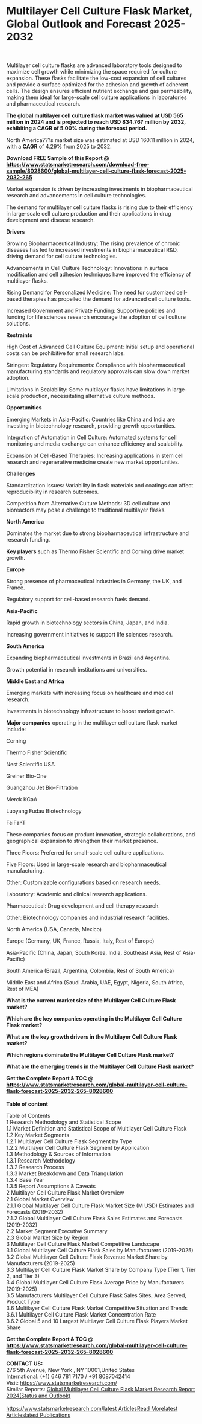 <h1>Multilayer Cell Culture Flask Market, Global Outlook and Forecast 2025-2032</h1><br/><p data-pm-slice="1 1 []">Multilayer cell culture flasks are advanced laboratory tools designed to maximize cell growth while minimizing the space required for culture expansion. These flasks facilitate the low-cost expansion of cell cultures and provide a surface optimized for the adhesion and growth of adherent cells. The design ensures efficient nutrient exchange and gas permeability, making them ideal for large-scale cell culture applications in laboratories and pharmaceutical research.</p><p><strong>The global multilayer cell culture flask market was valued at USD 565 million in 2024 and is projected to reach USD 834.76? million by 2032, exhibiting a <strong>CAGR</strong> of 5.00% during the forecast period.</strong></p><p>North America???s market size was estimated at USD 160.11 million in 2024, with a <strong>CAGR</strong> of 4.29% from 2025 to 2032.</p><p><strong>Download FREE Sample of this Report @ <a href="https://www.statsmarketresearch.com/download-free-sample/8028600/global-multilayer-cell-culture-flask-forecast-2025-2032-265">https://www.statsmarketresearch.com/download-free-sample/8028600/global-multilayer-cell-culture-flask-forecast-2025-2032-265</a></strong></p><p>Market expansion is driven by increasing investments in biopharmaceutical research and advancements in cell culture technologies.</p><p>The demand for multilayer cell culture flasks is rising due to their efficiency in large-scale cell culture production and their applications in drug development and disease research.</p><p><strong>Drivers</strong></p><p>Growing Biopharmaceutical Industry: The rising prevalence of chronic diseases has led to increased investments in biopharmaceutical R&D, driving demand for cell culture technologies.</p><p>Advancements in Cell Culture Technology: Innovations in surface modification and cell adhesion techniques have improved the efficiency of multilayer flasks.</p><p>Rising Demand for Personalized Medicine: The need for customized cell-based therapies has propelled the demand for advanced cell culture tools.</p><p>Increased Government and Private Funding: Supportive policies and funding for life sciences research encourage the adoption of cell culture solutions.</p><p><strong>Restraints</strong></p><p>High Cost of Advanced Cell Culture Equipment: Initial setup and operational costs can be prohibitive for small research labs.</p><p>Stringent Regulatory Requirements: Compliance with biopharmaceutical manufacturing standards and regulatory approvals can slow down market adoption.</p><p>Limitations in Scalability: Some multilayer flasks have limitations in large-scale production, necessitating alternative culture methods.</p><p><strong>Opportunities</strong></p><p>Emerging Markets in Asia-Pacific: Countries like China and India are investing in biotechnology research, providing growth opportunities.</p><p>Integration of Automation in Cell Culture: Automated systems for cell monitoring and media exchange can enhance efficiency and scalability.</p><p>Expansion of Cell-Based Therapies: Increasing applications in stem cell research and regenerative medicine create new market opportunities.</p><p><strong>Challenges</strong></p><p>Standardization Issues: Variability in flask materials and coatings can affect reproducibility in research outcomes.</p><p>Competition from Alternative Culture Methods: 3D cell culture and bioreactors may pose a challenge to traditional multilayer flasks.</p><p><strong>North America</strong></p><p>Dominates the market due to strong biopharmaceutical infrastructure and research funding.</p><p><strong>Key players</strong> such as Thermo Fisher Scientific and Corning drive market growth.</p><p><strong>Europe</strong></p><p>Strong presence of pharmaceutical industries in Germany, the UK, and France.</p><p>Regulatory support for cell-based research fuels demand.</p><p><strong>Asia-Pacific</strong></p><p>Rapid growth in biotechnology sectors in China, Japan, and India.</p><p>Increasing government initiatives to support life sciences research.</p><p><strong>South America</strong></p><p>Expanding biopharmaceutical investments in Brazil and Argentina.</p><p>Growth potential in research institutions and universities.</p><p><strong>Middle East and Africa</strong></p><p>Emerging markets with increasing focus on healthcare and medical research.</p><p>Investments in biotechnology infrastructure to boost market growth.</p><p><strong>Major companies</strong> operating in the multilayer cell culture flask market include:</p><p>Corning</p><p>Thermo Fisher Scientific</p><p>Nest Scientific USA</p><p>Greiner Bio-One</p><p>Guangzhou Jet Bio-Filtration</p><p>Merck KGaA</p><p>Luoyang Fudau Biotechnology</p><p>FeiFanT</p><p>These companies focus on product innovation, strategic collaborations, and geographical expansion to strengthen their market presence.</p><p>Three Floors: Preferred for small-scale cell culture applications.</p><p>Five Floors: Used in large-scale research and biopharmaceutical manufacturing.</p><p>Other: Customizable configurations based on research needs.</p><p>Laboratory: Academic and clinical research applications.</p><p>Pharmaceutical: Drug development and cell therapy research.</p><p>Other: Biotechnology companies and industrial research facilities.</p><p>North America (USA, Canada, Mexico)</p><p>Europe (Germany, UK, France, Russia, Italy, Rest of Europe)</p><p>Asia-Pacific (China, Japan, South Korea, India, Southeast Asia, Rest of Asia-Pacific)</p><p>South America (Brazil, Argentina, Colombia, Rest of South America)</p><p>Middle East and Africa (Saudi Arabia, UAE, Egypt, Nigeria, South Africa, Rest of MEA)</p><p><strong>What is the current market size of the Multilayer Cell Culture Flask market?</strong></p><p><strong>Which are the key companies operating in the Multilayer Cell Culture Flask market?</strong></p><p><strong>What are the key growth drivers in the Multilayer Cell Culture Flask market?</strong></p><p><strong>Which regions dominate the Multilayer Cell Culture Flask market?</strong></p><p><strong>What are the emerging trends in the Multilayer Cell Culture Flask market?</strong></p><div><b>Get the Complete Report & TOC @ <a href="https://www.statsmarketresearch.com/global-multilayer-cell-culture-flask-forecast-2025-2032-265-8028600">https://www.statsmarketresearch.com/global-multilayer-cell-culture-flask-forecast-2025-2032-265-8028600</a></b></div><br><b>Table of content</b><p>Table of Contents<br />1 Research Methodology and Statistical Scope<br />1.1 Market Definition and Statistical Scope of Multilayer Cell Culture Flask<br />1.2 Key Market Segments<br />1.2.1 Multilayer Cell Culture Flask Segment by Type<br />1.2.2 Multilayer Cell Culture Flask Segment by Application<br />1.3 Methodology & Sources of Information<br />1.3.1 Research Methodology<br />1.3.2 Research Process<br />1.3.3 Market Breakdown and Data Triangulation<br />1.3.4 Base Year<br />1.3.5 Report Assumptions & Caveats<br />2 Multilayer Cell Culture Flask Market Overview<br />2.1 Global Market Overview<br />2.1.1 Global Multilayer Cell Culture Flask Market Size (M USD) Estimates and Forecasts (2019-2032)<br />2.1.2 Global Multilayer Cell Culture Flask Sales Estimates and Forecasts (2019-2032)<br />2.2 Market Segment Executive Summary<br />2.3 Global Market Size by Region<br />3 Multilayer Cell Culture Flask Market Competitive Landscape<br />3.1 Global Multilayer Cell Culture Flask Sales by Manufacturers (2019-2025)<br />3.2 Global Multilayer Cell Culture Flask Revenue Market Share by Manufacturers (2019-2025)<br />3.3 Multilayer Cell Culture Flask Market Share by Company Type (Tier 1, Tier 2, and Tier 3)<br />3.4 Global Multilayer Cell Culture Flask Average Price by Manufacturers (2019-2025)<br />3.5 Manufacturers Multilayer Cell Culture Flask Sales Sites, Area Served, Product Type<br />3.6 Multilayer Cell Culture Flask Market Competitive Situation and Trends<br />3.6.1 Multilayer Cell Culture Flask Market Concentration Rate<br />3.6.2 Global 5 and 10 Largest Multilayer Cell Culture Flask Players Market Share <br><div><b>Get the Complete Report & TOC @ <a href="https://www.statsmarketresearch.com/global-multilayer-cell-culture-flask-forecast-2025-2032-265-8028600">https://www.statsmarketresearch.com/global-multilayer-cell-culture-flask-forecast-2025-2032-265-8028600</a></b></div></p> <b>CONTACT US:</b><br>276 5th Avenue, New York , NY 10001,United States<br>International: (+1) 646 781 7170 / +91 8087042414<br>Visit: <a href="https://www.statsmarketresearch.com/">https://www.statsmarketresearch.com/</a><br>Similar Reports: <a href="https://www.statsmarketresearch.com/global-multilayer-cell-culture-flask-forecast-2025-2032-265-8028600">Global Multilayer Cell Culture Flask Market Research Report 2024(Status and Outlook)</a><br/><br/><a href="https://gyeongbokgung.com">https://www.statsmarketresearch.com/</a><a href="https://hallyeomaritime.com">latest Articles</a><a href="https://jingwansa.com">Read More</a><a href=https://nguoiviet.jp/">latest Articles</a><a href="https://www.intelmarketresearch.com/">latest Publications</a>